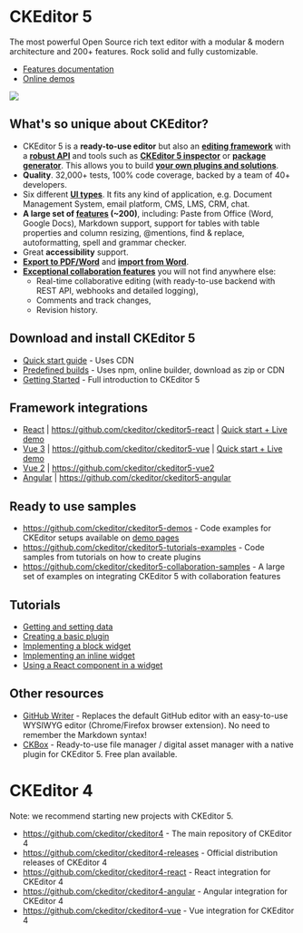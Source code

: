 # CKEditor 5

The most powerful Open Source rich text editor with a modular & modern architecture and 200+ features. Rock solid and fully customizable.

- [Features documentation](https://ckeditor.com/docs/ckeditor5/latest/features/index.html) 
- [Online demos](https://ckeditor.com/ckeditor-5/demo/)

<img src="https://ckeditor.com/assets/images/webp/illustration/home-editor-colabo-83272446bf.webp" style="align:center">

## What's so unique about CKEditor?
 - CKEditor 5 is a **ready-to-use editor** but also an **[editing framework](https://ckeditor.com/docs/ckeditor5/latest/framework/index.html)** with a **[robust API](https://ckeditor.com/docs/ckeditor5/latest/api/index.html)** and tools such as **[CKEditor 5 inspector](https://ckeditor.com/docs/ckeditor5/latest/framework/guides/development-tools.html#ckeditor-5-inspector)** or **[package generator](https://ckeditor.com/docs/ckeditor5/latest/framework/guides/plugins/package-generator/using-package-generator.html)**. This allows you to build **[your own plugins and solutions](https://github.com/ckeditor/ckeditor5-tutorials-examples)**.
 - **Quality**. 32,000+ tests, 100% code coverage, backed by a team of 40+ developers.
 - Six different **[UI types](https://ckeditor.com/ckeditor-5/demo/editor-types/)**. It fits any kind of application, e.g. Document Management System, email platform, CMS, LMS, CRM, chat.
 - **A large set of [features](https://ckeditor.com/docs/ckeditor5/latest/features/index.html) (~200)**, including: Paste from Office (Word, Google Docs), Markdown support, support for tables with table properties and column resizing, @mentions, find & replace, autoformatting, spell  and grammar checker.
 - Great **accessibility** support.
 - **[Export to PDF/Word](https://ckeditor.com/export-to-pdf-word/)** and **[import from Word](https://ckeditor.com/import-from-word/)**.
 - **[Exceptional collaboration features](https://ckeditor.com/collaboration/)** you will not find anywhere else: 
   - Real-time collaborative editing (with ready-to-use backend with REST API, webhooks and detailed logging),
   - Comments and track changes,
   - Revision history.

## Download and install CKEditor 5

- [Quick start guide](https://ckeditor.com/docs/ckeditor5/latest/installation/getting-started/quick-start.html) - Uses CDN
- [Predefined builds](https://ckeditor.com/docs/ckeditor5/latest/installation/getting-started/predefined-builds.html) - Uses npm, online builder, download as zip or CDN
- [Getting Started](https://ckeditor.com/docs/ckeditor5/latest/installation/index.html) - Full introduction to CKEditor 5

## Framework integrations

- [React](https://ckeditor.com/docs/ckeditor5/latest/installation/frameworks/react.html) | https://github.com/ckeditor/ckeditor5-react | [Quick start + Live demo](https://ckeditor.com/ckeditor-5/react/)
- [Vue 3](https://ckeditor.com/docs/ckeditor5/latest/installation/frameworks/vuejs-v3.html) | https://github.com/ckeditor/ckeditor5-vue | [Quick start + Live demo](https://ckeditor.com/ckeditor-5/vue/#code-example) 
- [Vue 2](https://ckeditor.com/docs/ckeditor5/latest/installation/frameworks/vuejs-v2.html) | https://github.com/ckeditor/ckeditor5-vue2
- [Angular](https://ckeditor.com/docs/ckeditor5/latest/installation/frameworks/angular.html) | https://github.com/ckeditor/ckeditor5-angular

## Ready to use samples

- https://github.com/ckeditor/ckeditor5-demos - Code examples for CKEditor setups available on [demo pages](https://ckeditor.com/ckeditor-5/demo/)
- https://github.com/ckeditor/ckeditor5-tutorials-examples - Code samples from tutorials on how to create plugins
- https://github.com/ckeditor/ckeditor5-collaboration-samples - A large set of examples on integrating CKEditor 5 with collaboration features

## Tutorials

 - [Getting and setting data](https://ckeditor.com/docs/ckeditor5/latest/installation/getting-started/getting-and-setting-data.html)
 - [Creating a basic plugin](https://ckeditor.com/docs/ckeditor5/latest/framework/guides/plugins/creating-simple-plugin-timestamp.html)
 - [Implementing a block widget](https://ckeditor.com/docs/ckeditor5/latest/framework/guides/tutorials/implementing-a-block-widget.html)
 - [Implementing an inline widget](https://ckeditor.com/docs/ckeditor5/latest/framework/guides/tutorials/implementing-an-inline-widget.html)
 - [Using a React component in a widget](https://ckeditor.com/docs/ckeditor5/latest/framework/guides/tutorials/using-react-in-a-widget.html)
 
 ## Other resources
 
 - [GitHub Writer](https://github.com/ckeditor/github-writer) - Replaces the default GitHub editor with an easy-to-use WYSIWYG editor (Chrome/Firefox browser extension). No need to remember the Markdown syntax!
 - [CKBox](https://ckeditor.com/ckbox/) - Ready-to-use file manager / digital asset manager with a native plugin for CKEditor 5. Free plan available.
 
 # CKEditor 4
 
 Note: we recommend starting new projects with CKEditor 5.
 
 * https://github.com/ckeditor/ckeditor4 - The main repository of CKEditor 4
 * https://github.com/ckeditor/ckeditor4-releases - Official distribution releases of CKEditor 4
 * https://github.com/ckeditor/ckeditor4-react - React integration for CKEditor 4
 * https://github.com/ckeditor/ckeditor4-angular - Angular integration for CKEditor 4
 * https://github.com/ckeditor/ckeditor4-vue - Vue integration for CKEditor 4
